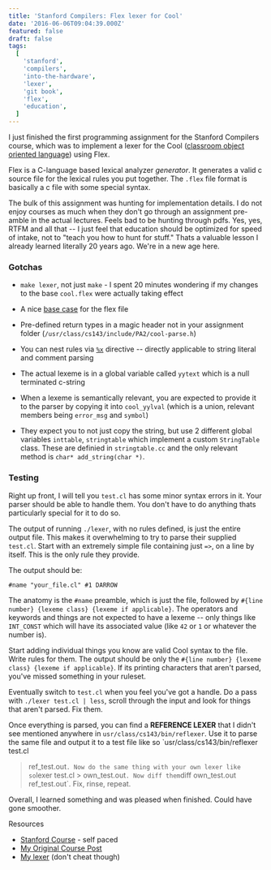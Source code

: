 ```yaml
---
title: 'Stanford Compilers: Flex lexer for Cool'
date: '2016-06-06T09:04:39.000Z'
featured: false
draft: false
tags:
  [
    'stanford',
    'compilers',
    'into-the-hardware',
    'lexer',
    'git book',
    'flex',
    'education',
  ]
---
```


I just finished the first programming assignment for the Stanford Compilers
course, which was to implement a lexer for the Cool ([classroom object oriented
language](<https://en.wikipedia.org/wiki/Cool_(programming_language)>)) using
Flex.

Flex is a C-language based lexical analyzer _generator_. It generates a valid c
source file for the lexical rules you put together. The `.flex` file format is
basically a c file with some special syntax.

The bulk of this assignment was hunting for implementation details. I do not
enjoy courses as much when they don't go through an assignment pre-amble in the
actual lectures. Feels bad to be hunting through pdfs. Yes, yes, RTFM and all
that -- I just feel that education should be optimized for speed of intake, not
to "teach you how to hunt for stuff." Thats a valuable lesson I already learned
literally 20 years ago. We're in a new age here.

### Gotchas

- `make lexer`, not just `make` - I spent 20 minutes wondering if my changes to
  the base `cool.flex` were actually taking effect

- A nice [base
  case](<https://en.wikipedia.org/wiki/Flex_(lexical_analyser_generator)>) for
  the flex file

- Pre-defined return types in a magic header not in your assignment folder
  (`/usr/class/cs143/include/PA2/cool-parse.h`)

- You can nest rules via
  [`%x`](http://flex.sourceforge.net/manual/Start-Conditions.html) directive --
  directly applicable to string literal and comment parsing

- The actual lexeme is in a global variable called `yytext` which is a null
  terminated c-string

- When a lexeme is semantically relevant, you are expected to provide it to the
  parser by copying it into `cool_yylval` (which is a union, relevant members
  being `error_msg` and `symbol`)

- They expect you to not just copy the string, but use 2 different global
  variables `inttable`, `stringtable` which implement a custom `StringTable`
  class. These are definied in `stringtable.cc` and the only relevant method is
  `char* add_string(char *)`.

### Testing

Right up front, I will tell you `test.cl` has some minor syntax errors in it.
Your parser should be able to handle them. You don't have to do anything thats
particularly special for it to do so.

The output of running `./lexer`, with no rules defined, is just the entire
output file. This makes it overwhelming to try to parse their supplied
`test.cl`. Start with an extremely simple file containing just `=>`, on a line
by itself. This is the only rule they provide.

The output should be:

    #name "your_file.cl" #1 DARROW

The anatomy is the `#name` preamble, which is just the file, followed by `#{line number} {lexeme class} {lexeme if applicable}`. The operators and keywords and
things are not expected to have a lexeme -- only things like `INT_CONST` which
will have its associated value (like `42` or `1` or whatever the number is).

Start adding individual things you know are valid Cool syntax to the file. Write
rules for them. The output should be only the `#{line number} {lexeme class} {lexeme if applicable}`. If its printing characters that aren't parsed, you've
missed something in your ruleset.

Eventually switch to `test.cl` when you feel you've got a handle. Do a pass with
`./lexer test.cl | less`, scroll through the input and look for things that
aren't parsed. Fix them.

Once everything is parsed, you can find a **REFERENCE LEXER** that I didn't see
mentioned anywhere in `usr/class/cs143/bin/reflexer`. Use it to parse the same
file and output it to a test file like so `usr/class/cs143/bin/reflexer test.cl

> ref_test.out`. Now do the same thing with your own lexer like so`lexer
> test.cl > own_test.out`. Now diff them`diff own_test.out ref_test.out`. Fix,
> rinse, repeat.

Overall, I learned something and was pleased when finished. Could have gone
smoother.

Resources

- [Stanford Course](https://class.coursera.org/compilers-004/) - self paced
- [My Original Course Post](http://jmoyers.org/stanford-compilers-course/)
- [My lexer](https://github.com/jmoyers/cool_lexer/blob/master/cool.flex) (don't
  cheat though)
